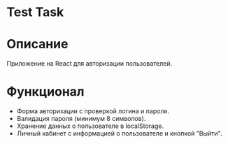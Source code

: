 # Test Task

# Описание

Приложение на React для авторизации пользователей.

# Функционал

- Форма авторизации с проверкой логина и пароля.
- Валидация пароля (минимум 8 символов).
- Хранение данных о пользователе в localStorage.
- Личный кабинет с информацией о пользователе и кнопкой "Выйти".